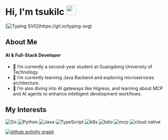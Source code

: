 # Hi, I'm tsukilc <img src="https://media.giphy.com/media/hvRJCLFzcasrR4ia7z/giphy.gif" width="30">

[![Typing SVG](https://readme-typing-svg.demolab.com?font=Exo+2&size=22&pause=1000&width=435&lines=Welcome+to+my+GitHub+profile!)](https://git.io/typing-svg)


## About Me

#### AI & Full-Stack Developer

- 📖 I’m currently a second-year student at Guangdong University of Technology.
- 🌱 I’m currently learning Java Backend and exploring microservices architecture.
- 🤖 I’m also diving into AI gateways like Higress, and learning about MCP and AI agents to enhance intelligent development workflows.

## My Interests

![Go](https://img.shields.io/badge/Go-79d4fd?style=for-the-badge&logo=go)
![Python](https://img.shields.io/badge/python-3670A0?style=for-the-badge&logo=python&logoColor=ffdd54)
![Java](https://img.shields.io/badge/java-%23ED8B00.svg?style=for-the-badge&logo=openjdk&logoColor=white)
![TypeScript](https://img.shields.io/badge/-TypeScript-3178C6?style=flat-square&logo=typescript&logoColor=white)
![k8s](https://img.shields.io/badge/k8s-578FFF?style=for-the-badge&logo=kubernetes&logoColor=white) ![Istio](https://img.shields.io/badge/Istio-466BB0?style=for-the-badge&logo=Istio&logoColor=white)   ![mcp](https://img.shields.io/badge/MCP-7886C7?style=for-the-badge&logo=chatbot&logoColor=white) ![cloud native](https://img.shields.io/badge/Cloud%20Native-blue?style=for-the-badge&logo=iCloud&logoColor=white)


[![github activity graph](https://github-readme-activity-graph.vercel.app/graph?username=Tsukilc&bg_color=ffffff&color=9e4c98&line=9992f7&point=1e6794&area=true&hide_border=true)](https://github.com/ashutosh00710/github-readme-activity-graph)




